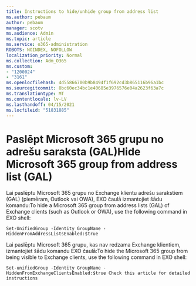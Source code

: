 ```yaml
---
title: Instructions to hide/unhide group from address list
ms.author: pebaum
author: pebaum
manager: scotv
ms.audience: Admin
ms.topic: article
ms.service: o365-administration
ROBOTS: NOINDEX, NOFOLLOW
localization_priority: Normal
ms.collection: Adm_O365
ms.custom:
- "1200024"
- "3161"
ms.openlocfilehash: 4d55866700b9b8494f1f692cd3b865116b96a1bc
ms.sourcegitcommit: 8bc60ec34bc1e40685e3976576e04a2623f63a7c
ms.translationtype: MT
ms.contentlocale: lv-LV
ms.lasthandoff: 04/15/2021
ms.locfileid: "51831885"
---
```

# <a name="hide-microsoft-365-group-from-address-list-gal"></a><span data-ttu-id="c04bf-102">Paslēpt Microsoft 365 grupu no adrešu saraksta (GAL)</span><span class="sxs-lookup"><span data-stu-id="c04bf-102">Hide Microsoft 365 group from address list (GAL)</span></span>

<span data-ttu-id="c04bf-103">Lai paslēptu Microsoft 365 grupu no Exchange klientu adrešu sarakstiem (GAL) (piemēram, Outlook vai OWA), EXO čaulā izmantojiet šādu komandu:</span><span class="sxs-lookup"><span data-stu-id="c04bf-103">To hide a Microsoft 365 group from address lists (GAL) of Exchange clients (such as Outlook or OWA), use the following command in EXO shell:</span></span>

`Set-UnifiedGroup -Identity GroupName -HiddenFromAddressListsEnabled:$true`

<span data-ttu-id="c04bf-104">Lai paslēptu Microsoft 365 grupu, kas nav redzama Exchange klientiem, izmantojiet šādu komandu EXO čaulā:</span><span class="sxs-lookup"><span data-stu-id="c04bf-104">To hide the Microsoft 365 group from being visible to Exchange clients, use the following command in EXO shell:</span></span>

`Set-unifiedGroup -Identity GroupName -HiddenFromExchangeClientsEnabled:$true
Check this article for detailed instructions`

